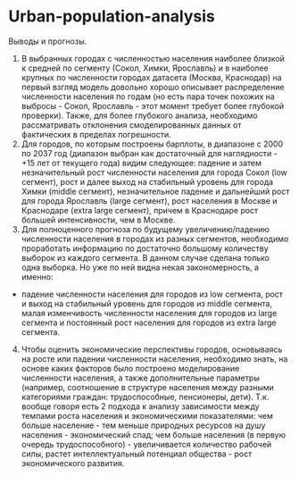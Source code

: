 # Urban-population-analysis

Выводы и прогнозы.
1. В выбранных городах с численностью населения наиболее близкой к средней по сегменту (Сокол, Химки, Ярославль) и в наиболее крупных по численности городах датасета (Москва, Краснодар) на первый взгляд модель довольно хорошо описывает распределение численности населения по годам (но есть пара точек похожих на выбросы - Сокол, 
Ярославль - этот момент требует более глубокой проверки). Также, для более глубокого анализа, необходимо рассматривать отклонения смоделированных данных от фактических в пределах погрешности.
2. Для городов, по которым построены барплоты, в диапазоне с 2000 по 2037 год (диапазон выбран как достаточный для наглядности - +15 лет от текущего года) видим следующее: падение и затем незначительный рост численности населения для города Сокол (low сегмент), рост и далее выход на стабильный уровень для города Химки (middle сегмент), незначительное падение и дальнейший рост для города Ярославль (large сегмент), рост населения в Москве и Краснодаре (extra large сегмент), причем в Краснодаре рост большей интенсивности, чем в Москве.
3. Для полноценного прогноза по будущему увеличению/падению численности населения в городах из разных сегментов, необходимо проработать информацию по достаточно большому количеству выборок из каждого сегмента. В данном случае сделана только одна выборка. Но уже по ней видна некая закономерность, а именно:
- падение численности населения для городов из low сегмента, рост и выход на стабильный уровень для городов из middle сегмента, малая изменчивость численности населения для городов из large сегмента и постоянный рост населения для городов из extra large сегмента.
4. Чтобы оценить экономические перспективы городов, основываясь на росте или падении численности населения, необходимо знать, на основе каких факторов было построено моделирование численности населения, а также дополнительные параметры (например, соотношение в структуре населения между разными категориями граждан: трудоспособные, пенсионеры, дети). Т.к. вообще говоря есть 2 подхода к анализу зависимости между темпами роста населения и экономическими показателями: чем больше население - тем меньше природных ресурсов на душу населения - экономический спад; чем больше населения (в первую очередь трудоспособного) - увеличивается количество рабочей силы, растет интеллектуальный потенциал общества - рост экономического развития.   
